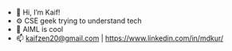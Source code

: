 - 👋 Hi, I’m Kaif!
- ⚙️ CSE geek trying to understand tech
- 👀 AIML is cool
- 📫 kaifzen20@gmail.com | https://www.linkedin.com/in/mdkur/

<!---
Kaifzen/Kaifzen is a ✨ special ✨ repository because its `README.md` (this file) appears on your GitHub profile.
You can click the Preview link to take a look at your changes.
--->
